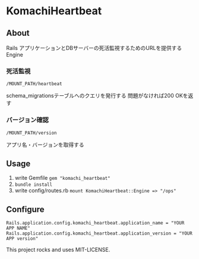 # KomachiHeartbeat

## About
Rails アプリケーションとDBサーバーの死活監視するためのURLを提供するEngine

### 死活監視
`/MOUNT_PATH/heartbeat`

schema_migrationsテーブルへのクエリを発行する
問題がなければ200 OKを返す

### バージョン確認
`/MOUNT_PATH/version`

アプリ名・バージョンを取得する

## Usage

1. write Gemfile
  `gem "komachi_heartbeat"`
1. `bundle install`
1. write config/routes.rb
  `mount KomachiHeartbeat::Engine => "/ops"`

## Configure
```
Rails.application.config.komachi_heartbeat.application_name = "YOUR APP NAME"
Rails.application.config.komachi_heartbeat.application_version = "YOUR APP version"
```

This project rocks and uses MIT-LICENSE.
